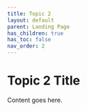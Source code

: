 ```yaml
---
title: Topic 2
layout: default
parent: Landing Page
has_children: true
has_toc: false
nav_order: 2
---
```


# Topic 2 Title

Content goes here.